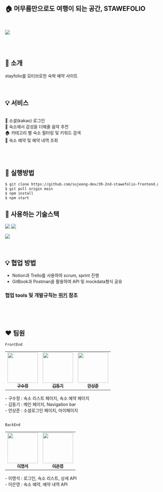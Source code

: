 ## 🏠 머무름만으로도 여행이 되는 공간, STAWEFOLIO

<br />

![](https://velog.velcdn.com/images/sujeong_dev/post/5aa50db8-787b-43ac-8b61-f79c31a8b5a6/image.gif)

<br />
<br />

## 👏 소개

stayfolio를 모티브로한 숙박 예약 사이트
<br />
<br />
<br />

## 💡 서비스

 <br />
👤 소셜(kakao) 로그인 <br />
🎵 숙소에서 감성을 더해줄 음악 추천 <br />
🏠 카테고리 별 숙소 필터링 및 키워드 검색 <br />
🛒 숙소 예약 및 예약 내역 조회 <br />
<br />
<br />
<br />

## 🚀 실행방법
```zsh
$ git clone https://github.com/sujeong-dev/39-2nd-stawefolio-frontend.git
$ git pull origin main
$ npm install
$ npm start
```

## 🔧 사용하는 기술스택
<p>
<img src="https://img.shields.io/badge/React-61DAFB?style=flat-square&logo=React&logoColor=black" style="display=inline" />
<img src="https://img.shields.io/badge/Styled%20 Components-DB7093?style=flat-square&logo=StyledComponents&logoColor=white" style="display:inline-block"/>
<figure class="third"></figure>
</p>

![](https://velog.velcdn.com/images/sujeong_dev/post/7ae959d1-f530-4b7a-b1ae-92b0809d813d/image.png)
<br />
<br />
<br />

## 💡 협업 방법

- Notion과 Trello를 사용하여 scrum, sprint 진행
- GitBook과 Postman을 활용하여 API 및 mockdata형식 공유 <br />

### 협업 tools 및 개발규칙는 [위키](https://github.com/wecode-bootcamp-korea/39-2nd-stawefolio-frontend/wiki) 참조

<br />
<Br />
<br />

## ❤️ 팀원

`FrontEnd`

<table>
  <tbody>
    <tr>
      <td align="center"><a href="https://github.com/sujeong-dev"><img src="https://avatars.githubusercontent.com/u/112826154?v=4" width="100px;" alt=""/><br /><sub><b>구수정</b></sub></a><br /></td>
      <td align="center"><a href="https://github.com/Sing-DongKi"><img src="https://avatars.githubusercontent.com/u/112953746?v=4" width="100px;" alt=""/><br /><sub><b>김동기</b></sub></a><br /></td>
      <td align="center"><a href="https://github.com/Dave-ahn"><img src="https://avatars.githubusercontent.com/u/110475834?v=4" width="100px;" alt=""/><br /><sub><b>안상준</b></sub></a><br /></td>
     <tr/>
  </tbody>
</table>
- 구수정 : 숙소 리스트 페이지, 숙소 예약 페이지 <br />
- 김동기 : 메인 페이지, Navigation bar <br />
- 안상준 : 소셜로그인 페이지, 마이페이지 <br />
<br />

`BackEnd`

<table>
  <tbody>
    <tr>
      <td align="center"><a href="https://github.com/myeongseoklee"><img src="https://avatars.githubusercontent.com/u/109528794?v=4" width="100px;" alt=""/><br /><sub><b>이명석</b></sub></a><br /></td>
      <td align="center"><a href="https://github.com/exnyxxng"><img src="https://avatars.githubusercontent.com/u/107943132?v=4" width="100px;" alt=""/><br /><sub><b>이은영</b></sub></a><br /></td>
     <tr/>
  </tbody>
</table>
- 이명석 : 로그인, 숙소 리스트, 상세 API <br />
- 이은영 : 숙소 예약, 예약 내역 API <br />
<br />
